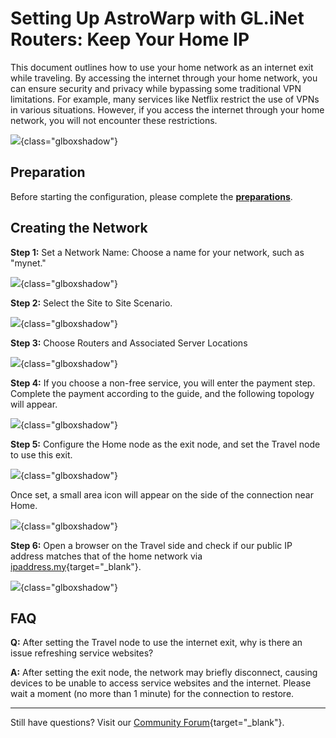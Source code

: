 # Setting Up AstroWarp with GL.iNet Routers: Keep Your Home IP

This document outlines how to use your home network as an internet exit while traveling. By accessing the internet through your home network, you can ensure security and privacy while bypassing some traditional VPN limitations. For example, many services like Netflix restrict the use of VPNs in various situations. However, if you access the internet through your home network, you will not encounter these restrictions.

![](https://static.gl-inet.com/docs/astrowarp/tutorials/keep_ip_home/scenario_keep_ip_home_topology.jpg){class="glboxshadow"}

## **Preparation**

Before starting the configuration, please complete the [**preparations**](preparation_work.md).

## **Creating the Network**

**Step 1:** Set a Network Name: Choose a name for your network, such as "mynet."

![](https://static.gl-inet.com/docs/astrowarp/tutorials/keep_ip_home/astrowarp_give_name_for_network.png){class="glboxshadow"}

**Step 2:** Select the Site to Site Scenario.

![](https://static.gl-inet.com/docs/astrowarp/tutorials/keep_ip_home/select_s2s_scenario.png){class="glboxshadow"}

**Step 3:** Choose Routers and Associated Server Locations

![](https://static.gl-inet.com/docs/astrowarp/tutorials/keep_ip_home/astrowarp_select_routers.png){class="glboxshadow"}

**Step 4:** If you choose a non-free service, you will enter the payment step. Complete the payment according to the guide, and the following topology will appear.

![](https://static.gl-inet.com/docs/astrowarp/tutorials/keep_ip_home/astrowarp_s2s_inited_topology.png){class="glboxshadow"}

**Step 5:** Configure the Home node as the exit node, and set the Travel node to use this exit.

![](https://static.gl-inet.com/docs/astrowarp/tutorials/keep_ip_home/astrowarp_set_exit_node.png){class="glboxshadow"}

Once set, a small area icon will appear on the side of the connection near Home.

![](https://static.gl-inet.com/docs/astrowarp/tutorials/keep_ip_home/astrowarp_force_exit_node_icon.png){class="glboxshadow"}

**Step 6:** Open a browser on the Travel side and check if our public IP address matches that of the home network via [ipaddress.my](https://www.ipaddress.my/){target="_blank"}.

![](https://static.gl-inet.com/docs/astrowarp/tutorials/keep_ip_home/astrowarp_check_ip_address.png){class="glboxshadow"}

## **FAQ** 

**Q:** After setting the Travel node to use the internet exit, why is there an issue refreshing service websites?

**A:** After setting the exit node, the network may briefly disconnect, causing devices to be unable to access service websites and the internet. Please wait a moment (no more than 1 minute) for the connection to restore.

---

Still have questions? Visit our [Community Forum](https://forum.gl-inet.com){target="_blank"}.
